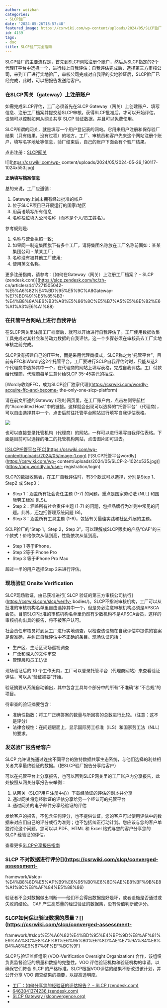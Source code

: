 ```yaml
---
author: weizhan
categories:
- SLCP验厂
date: '2024-05-26T18:57:48'
featured_image: https://csrwiki.com/wp-content/uploads/2024/05/SLCP验厂步骤.jpg
id: 4139
tags:
- doc
title: SLCP验厂完全指南
---
```


SLCP验厂的主要流程是，首先到SLCP网站注册个账户，然后从SLCP指定的2个代理IT平台中选择一个，进行线上自我评估；自我评估完成后，选择第三方审核公司，来到工厂进行实地验厂，审核公司完成对自我评的实地验证后，SLCP验厂已经完成，此时，可以把报告发送给客户。

### 在SLCP网关（gateway）上注册账户

如需完成SLCP评估，工厂必须首先在SLCP
Gateway（网关）上创建账户、填写信息、注册工厂档案并提交给SLCP审核。获得SLCP批准后，才可以开始评估。设施可以控制如何从网关共享 SLCP
验证数据，并且可以免费使用。

SLCP所谓的网关，就是填写一个用户登记表的网站。它用来用户注册和保存验厂结果（只有结果，没有过程）的地方。工厂、审核员和客户先来这个网站注册个账户，填写名字地址等信息，验厂结束后，自己的账户下面会有个验厂结果。

点击注册：[SLCP网关](https://gateway.slconvergence.org/home)

![](https://csrwiki.com/wp-
content/uploads/2024/05/2024-05-26_190117-1024x553.jpg)

**正确填写档案信息**

总的来说，工厂应遵循：

  1. Gateway上尚未拥有经过批准的帐户
  2. 位于SLCP项目已开展运行的国家/地区
  3. 用英语填写所有信息
  4. 名称栏位填入公司名称（而不是个人/员工姓名）。

参考规则是:

  1. 名称与营业执照一致;
  2. 如果同一制造集团旗下有多个工厂，请将集团名称放在工厂名称前面如：某某集团公司 - 某某工厂;
  3. 名称没有被其他工厂使用;
  4. 使用英文名称。

更多注册指南，请参考：[如何在Gateway（网关）上注册工厂档案？ – SLCP
(zendesk.com)](https://slcp.zendesk.com/hc/zh-
cn/articles/4417271505042-%E5%A6%82%E4%BD%95%E5%9C%A8Gateway-%E7%BD%91%E5%85%B3-%E4%B8%8A%E6%B3%A8%E5%86%8C%E5%B7%A5%E5%8E%82%E6%A1%A3%E6%A1%88)

### 在托管平台网站上进行自我评估

在SLCP网关里注册工厂档案后，就可以开始进行自我评估了。工厂使用数据收集工具完成对其社会和劳动力数据的自我评估。这一个步骤必须在审核员去工厂实地审核之前完成。

SLCP没有搭建自己的IT平台，而是采用代理商模式，SLCP称之为“托管平台”，目前有FFC和Wordly这2个托管平台。工厂要进行SCLP自我评估时时，只能从这2个代理商中选择其中一个，在代理商的网站上填写表格，完成自我评估。工厂付款给代理商，代理商每单生意付给SLCP
35-45美元的抽成。

[Wordly收购FFC，成为SLCP验厂独家代理](https://csrwiki.com/wordly-acquire-ffc-and-become-
the-only-one-slcp-platform)

请在前文所述的Gateway (网关)网页里，在工厂账户内，点击左侧导航栏的“Accredited
Host”中的链接。这样就会出现可以选择的“托管平台”（代理商），可以自由选择其中一个，点击后前往托管平台网站进行填写自我评估表格。

![](https://csrwiki.com/wp-content/uploads/2024/05/9742144840988.png)

也可以直接登录托管机构（代理商）的网站，一样可以进行填写自我评估表格。下面是目前可以选择的唯二的托管机构网站，点击图片即可进去。

[![SLCP托管平台FFC](https://csrwiki.com/wp-
content/uploads/2024/05/image-1.png)](https://ffc2.fairfactories.org/Home/Login)
[![SLCP托管平台wordly](https://csrwiki.com/wp-
content/uploads/2024/05/SLCP-2-1024x535.jpg)](https://app.worldly.io/user-
registration/login)

SLCP的数据收集表，在工厂自我评估时，有3个款式可以选择，分别是Step 1、Step2 或 Step3：

  * Step 1：涵盖所有社会责任主题 (1-7) 的问题，重点是国家劳动法 (NLL) 和国际劳工标准 (ILS)。
  * Step 2：涵盖所有社会责任主题 (1-7) 的问题，包括品牌行为准则中常见的问题。此外，还包括管理系统问题 (8)。
  * Step 3：涵盖所有工具主题 (1-9)，包括有关最佳实践和社区外展的主题。

SCLP验厂的“Step 1，Step 2，Step 3”，可以理解成SLCP贩卖的产品“CAF”的三个款式！价格依次从低到高，性能依次从低到高。

  * Step 1 等于iPhone，
  * Step 2等于iPhone Pro
  * Step 3 等于iPhone Pro Max

超过一半的用户选择Step 2来进行评估。

### 现场验证 **Onsite Verification**

SLCP现场验证，由已获准进行[ SLCP 验证的第三方审核公司执行](https://csrwiki.com/slcp/verify-
bodies/)。SLCP不指派审核机构，工厂可以从批准的审核机构名单里自由选择其中一个，但是务必注意审核机构必须是APSCA会员。目前SLCP批准的审核机构名单里仍然有少数机构不是APSCA会员，这样的审核机构出具的报告，将不被客户认可。

社会责任审核员将到达工厂进行实地调查，以检查该设施在自我评估中提供的答案是否准确，并纠正自我评估中不正确的条目。现场认证包括：

  * 生产区、生活区现场巡视调查
  * 广泛和深入的文件审查
  * 管理层和员工访谈

现场验证后的 10 个工作天内，工厂可以登录托管平台（代理商网站）来查看验证评估，可以从“验证摘要”开始。

验证摘要从系统自动输出，其中包含工具每个部分中的所有“不准确”和“不合规”的项目。

待审查的验证摘要包含：

  * 准确性指数：将工厂正确答案的数量与所回答的总数进行比较。（注意：这不是评分）
  * 法律合规性：在问题层面上，显示国际劳工标准（ILS）和国家劳工法（NLL）的要求。

### 发送验厂报告给客户

SLCP 允许设施通过连接不同平台的独特数据共享生态系统，与他们选择的利益相关者共享最终验证的数据。（把SLCP验厂报告分享给客户）

可以在托管平台上分享报告，也可以回到SLCP网关里的工厂账户内分享报告，此处按照从网关分享报告来举例：

  1. 从网关（SLCP用户注册中心）下载经验证的评估的副本并分享
  2. 通过网关将您经验证的评估分享给另一个经认可的托管平台
  3. 通过网关的电子邮件分享经验证的评估

发给客户的报告，不包含任何评分，也不提供认证。您的客户可以使用评估中的数据来对应们自己的评分或行为准则；也不包括纠正行动计划。您应该与您的客户单独讨论这个问题。您可以以
PDF、HTML 和 Excel 格式与您的客户分享您的 SLCP 经验证的评估。

查看更多[SLCP分享报告指南](https://slcp.zendesk.com/hc/article_attachments/6463041374236)

### SLCP 不对数据进行评分[](https://csrwiki.com/slcp/converged-assessment-
framework/#slcp-%E4%B8%8D%E5%AF%B9%E6%95%B0%E6%8D%AE%E8%BF%9B%E8%A1%8C%E8%AF%84%E5%88%86)

验证者不会对数据做出判断——他们不会得出数据是好是坏，或者设施是否通过或失败的结论。 CAF 产生高质量的经过验证的数据集，没有价值判断或评分。

### SLCP如何保证验证数据的质量？[](https://csrwiki.com/slcp/converged-assessment-
framework/#slcp%E5%A6%82%E4%BD%95%E4%BF%9D%E8%AF%81%E9%AA%8C%E8%AF%81%E6%95%B0%E6%8D%AE%E7%9A%84%E8%B4%A8%E9%87%8F%EF%BC%9F)

SLCP与验证监督组织 (VOO-Verification Oversight Organization)
合作，该组织负责监督验证的质量和数据的完整性。VOO 评估验证机构和验证机构的申请，以确保它们符合 SLCP
的严格标准。SLCP根据VOO评估的结果不断改进该计划，并公开分享 VOO 调查结果的摘要，以提高透明度。

  * [工厂：如何分享您的经验证的评估报告？ – SLCP (zendesk.com)](https://slcp.zendesk.com/hc/zh-cn/articles/6306703968540-%E5%B7%A5%E5%8E%82-%E5%A6%82%E4%BD%95%E5%88%86%E4%BA%AB%E6%82%A8%E7%9A%84%E7%BB%8F%E9%AA%8C%E8%AF%81%E7%9A%84%E8%AF%84%E4%BC%B0%E6%8A%A5%E5%91%8A)
  * [6463041374236 (zendesk.com)](https://slcp.zendesk.com/hc/article_attachments/6463041374236)
  * [SLCP Gateway (slconvergence.org)](https://gateway.slconvergence.org/home)
  * 

